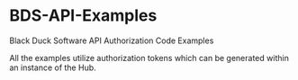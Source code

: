 # BDS-API-Examples

Black Duck Software API Authorization Code Examples

All the examples utilize authorization tokens which can be generated within an instance of the Hub.